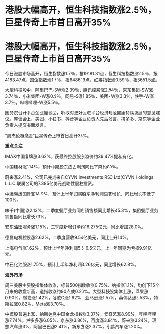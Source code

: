 # 港股大幅高开，恒生科技指数涨2.5％，巨星传奇上市首日高开35%

# 港股大幅高开，恒生科技指数涨2.5％，巨星传奇上市首日高开35%

今日港股市场高开，恒生指数涨1.7％，报19181.31点，恒生科技指数涨2.5％，报4183.47点，国企指数涨1.7％，报6486.19点，红筹指数涨0.59％，报3651.5点。

大型科技股中，阿里巴巴-SW涨2.39％，腾讯控股涨2.94％，京东集团-SW涨3.74％，小米集团-W涨0.9％，网易-S涨1.85％，美团-
W涨3.3％，快手-W涨3.7％，哔哩哔哩-W涨5.5％。

国务院召开平台企业座谈会，听取对更好促进平台经济规范健康持续发展的意见建议。座谈会上，美团、小红书、抖音等企业负责人先后发言，拼多多、京东等企业负责人提交书面发言。

“周杰伦概念股“巨星传奇上市首日高开35%。

**重点关注**

IMAX中国复牌涨3.62%，获最终控股股东溢价约39.47%提私有化。

中国建材涨1.14%，预计中期股东应占利润同比下降约80%。

蔚来涨2.41%，公司已完成来自CYVN Investments RSC Ltd(CYVN Holdings
L.L.C.联属公司的7.385亿美元战略性股权投资。

中远海运国际涨14.9%，预计上半年归属股东净利润显著增长，同比增长不低于100%。

味千(中国)涨2.13%，二季度餐厅业务同店销售额同比增长45.3%，集团餐厅业务销售额同比增长73%。

安东油田服务涨1.15%，二季度新增订单约16.275亿元，同比增加28.0%。

德昌电机控股涨2.62%，二季度营收9.54亿美元，同比上升14%。

上海电气涨1.62%，预计上半年净利润5.5-6.5亿元，上一年同期为亏损9.91亿元。

中石化油服涨1.75%，预计上半年净利润3.26亿元，同比增长62.8%。

**海外市场**

周三美股主要股指集体收涨，标普500指数收涨0.75%、纳指涨1.1%，均创下15个月来的收盘新高，道指收涨约90点或0.26%。大型科技股集体上涨，苹果涨0.90%，微软涨1.42%，谷歌C涨1.62%，亚马逊涨1.57%，英伟达涨3.53%，特斯拉涨0.82%，Meta涨3.70%。

中概股普遍上涨，纳斯达克中国金龙指数涨3.37%，爱奇艺涨8.99%，哔哩哔哩涨7.74%，拼多多涨6.05%，京东涨3.86%，百度涨3.84%，蔚来涨3.24%，理想汽车涨3%，阿里巴巴涨2.41%，新东方涨2.37%，小鹏汽车涨1.20%。

